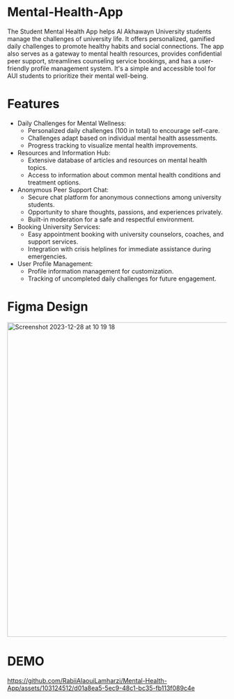 # Mental-Health-App

The Student Mental Health App helps Al Akhawayn University students manage the challenges of university life. It offers personalized, gamified daily challenges to promote healthy habits and social connections. The app also serves as a gateway to mental health resources, provides confidential peer support, streamlines counseling service bookings, and has a user-friendly profile management system. It's a simple and accessible tool for AUI students to prioritize their mental well-being.

# Features

- Daily Challenges for Mental Wellness:
  - Personalized daily challenges (100 in total) to encourage self-care.
  - Challenges adapt based on individual mental health assessments.
  - Progress tracking to visualize mental health improvements.
- Resources and Information Hub:
  - Extensive database of articles and resources on mental health topics.
  - Access to information about common mental health conditions and treatment options.
- Anonymous Peer Support Chat:
  - Secure chat platform for anonymous connections among university students.
  - Opportunity to share thoughts, passions, and experiences privately.
  - Built-in moderation for a safe and respectful environment.
- Booking University Services:
  - Easy appointment booking with university counselors, coaches, and support services.
  - Integration with crisis helplines for immediate assistance during emergencies.
- User Profile Management:
  - Profile information management for customization.
  - Tracking of uncompleted daily challenges for future engagement.

# Figma Design

<img width="723" alt="Screenshot 2023-12-28 at 10 19 18" src="https://github.com/RabiiAlaouiLamharzi/Mental-Health-App/assets/103124512/0bb961ea-893e-4643-9275-e83db1e5ed48">

# DEMO

https://github.com/RabiiAlaouiLamharzi/Mental-Health-App/assets/103124512/d01a8ea5-5ec9-48c1-bc35-fb113f089c4e



